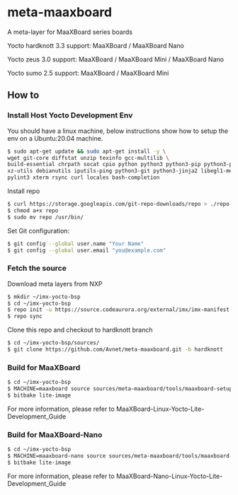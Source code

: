 # meta-maaxboard

A meta-layer for MaaXBoard series boards
> 

Yocto hardknott 3.3 support:        MaaXBoard / MaaXBoard Nano

Yocto zeus 3.0 support:             MaaXBoard / MaaXBoard Mini / MaaXBoard Nano

Yocto sumo 2.5 support:             MaaXBoard / MaaXBoard Mini



## How to

### Install Host Yocto Development Env

You should have a linux machine, below instructions show how to setup the env on a Ubuntu:20.04 machine.

```bash
$ sudo apt-get update && sudo apt-get install -y \
wget git-core diffstat unzip texinfo gcc-multilib \
build-essential chrpath socat cpio python python3 python3-pip python3-pexpect \
xz-utils debianutils iputils-ping python3-git python3-jinja2 libegl1-mesa libsdl1.2-dev \
pylint3 xterm rsync curl locales bash-completion
```

Install repo

```bash
$ curl https://storage.googleapis.com/git-repo-downloads/repo > ./repo
$ chmod a+x repo
$ sudo mv repo /usr/bin/
```

Set Git configuration:
```bash
$ git config --global user.name "Your Name"
$ git config --global user.email "you@example.com"
```

### Fetch the source

Download meta layers from NXP

```bash
$ mkdir ~/imx-yocto-bsp
$ cd ~/imx-yocto-bsp
$ repo init -u https://source.codeaurora.org/external/imx/imx-manifest -b imx-linux-hardknott -m imx-5.10.35-2.0.0.xml
$ repo sync
```

Clone this repo and checkout to hardknott branch

```bash
$ cd ~/imx-yocto-bsp/sources/
$ git clone https://github.com/Avnet/meta-maaxboard.git -b hardknott
```

### Build for MaaXBoard

```bash
$ cd ~/imx-yocto-bsp
$ MACHINE=maaxboard source sources/meta-maaxboard/tools/maaxboard-setup.sh -b maaxboard/build
$ bitbake lite-image
```

For more information, please refer to MaaXBoard-Linux-Yocto-Lite-Development_Guide

### Build for MaaXBoard-Nano

```bash
$ cd ~/imx-yocto-bsp
$ MACHINE=maaxboard-nano source sources/meta-maaxboard/tools/maaxboard-setup.sh -b maaxboard-nano/build
$ bitbake lite-image
```

For more information, please refer to MaaXBoard-Nano-Linux-Yocto-Lite-Development_Guide

